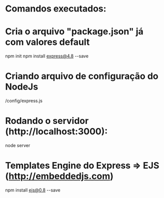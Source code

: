 # Comandos executados:

# Cria o arquivo "package.json" já com valores default
npm init
npm install express@4.8 --save

# Criando arquivo de configuração do NodeJs
/config/express.js


# Rodando o servidor (http://localhost:3000):
node server

# Templates Engine do Express => EJS (http://embeddedjs.com)
npm install ejs@0.8 --save